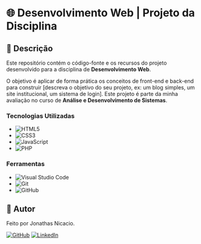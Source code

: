 # 🌐 Desenvolvimento Web | Projeto da Disciplina

## 🎯 Descrição

Este repositório contém o código-fonte e os recursos do projeto desenvolvido para a disciplina de **Desenvolvimento Web**.

O objetivo é aplicar de forma prática os conceitos de front-end e back-end para construir [descreva o objetivo do seu projeto, ex: um blog simples, um site institucional, um sistema de login]. Este projeto é parte da minha avaliação no curso de **Análise e Desenvolvimento de Sistemas**.

### Tecnologias Utilizadas

* ![HTML5](https://img.shields.io/badge/HTML5-E34F26?style=for-the-badge&logo=html5&logoColor=white)
* ![CSS3](https://img.shields.io/badge/CSS3-1572B6?style=for-the-badge&logo=css3&logoColor=white)
* ![JavaScript](https://img.shields.io/badge/JavaScript-F7DF1E?style=for-the-badge&logo=javascript&logoColor=black)
* ![PHP](https://img.shields.io/badge/PHP-777BB4?style=for-the-badge&logo=php&logoColor=white)

### Ferramentas

* ![Visual Studio Code](https://img.shields.io/badge/Visual_Studio_Code-007ACC?style=for-the-badge&logo=visual-studio-code&logoColor=white)
* ![Git](https://img.shields.io/badge/GIT-E44C30?style=for-the-badge&logo=git&logoColor=white)
* ![GitHub](https://img.shields.io/badge/GitHub-100000?style=for-the-badge&logo=github&logoColor=white)
  
## 👤 Autor

Feito por Jonathas Nicacio.

[![GitHub](https://img.shields.io/badge/GitHub-100000?style=for-the-badge&logo=github&logoColor=white)](https://github.com/SEU_USUARIO_AQUI)
[![LinkedIn](https://img.shields.io/badge/LinkedIn-0077B5?style=for-the-badge&logo=linkedin&logoColor=white)](https://www.linkedin.com/in/jonathasnicacio-dev/)

